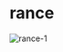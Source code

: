 # rance
![rance-1](https://user-images.githubusercontent.com/84890162/134783276-71f0ec14-0ffb-4e9e-ab58-22727c505c98.jpeg)
